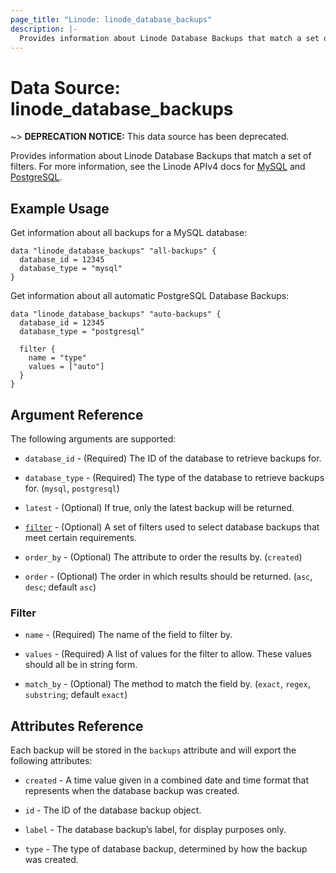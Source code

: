 ```yaml
---
page_title: "Linode: linode_database_backups"
description: |-
  Provides information about Linode Database Backups that match a set of filters.
---
```


# Data Source: linode\_database\_backups

~> **DEPRECATION NOTICE:** This data source has been deprecated.

Provides information about Linode Database Backups that match a set of filters.
For more information, see the Linode APIv4 docs for [MySQL](https://techdocs.akamai.com/linode-api/reference/get-databases-mysql-instance-backups) and [PostgreSQL](https://techdocs.akamai.com/linode-api/reference/get-databases-postgre-sql-instance-backups).

## Example Usage

Get information about all backups for a MySQL database:

```hcl
data "linode_database_backups" "all-backups" {
  database_id = 12345
  database_type = "mysql"
}
```

Get information about all automatic PostgreSQL Database Backups:

```hcl
data "linode_database_backups" "auto-backups" {
  database_id = 12345
  database_type = "postgresql"
  
  filter {
    name = "type"
    values = ["auto"]
  }
}
```

## Argument Reference

The following arguments are supported:

* `database_id` - (Required) The ID of the database to retrieve backups for.

* `database_type` - (Required) The type of the database to retrieve backups for. (`mysql`, `postgresql`)

* `latest` - (Optional) If true, only the latest backup will be returned.

* [`filter`](#filter) - (Optional) A set of filters used to select database backups that meet certain requirements.

* `order_by` - (Optional) The attribute to order the results by. (`created`)

* `order` - (Optional) The order in which results should be returned. (`asc`, `desc`; default `asc`)

### Filter

* `name` - (Required) The name of the field to filter by.

* `values` - (Required) A list of values for the filter to allow. These values should all be in string form.

* `match_by` - (Optional) The method to match the field by. (`exact`, `regex`, `substring`; default `exact`)

## Attributes Reference

Each backup will be stored in the `backups` attribute and will export the following attributes:

* `created` - A time value given in a combined date and time format that represents when the database backup was created.

* `id` - The ID of the database backup object.

* `label` - The database backup’s label, for display purposes only.

* `type` - The type of database backup, determined by how the backup was created.
